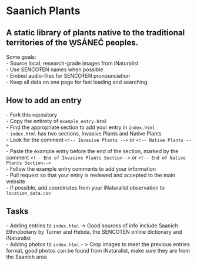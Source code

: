 # Saanich Plants
## A static library of plants native to the traditional territories of the W̱SÁNEĆ peoples.  
Some goals:  
  \- Source local, research-grade images from iNaturalist  
  \- Use SENĆOŦEN names when possible  
  \- Embed audio-files for SENĆOŦEN pronounciation  
  \- Keep all data on one page for fast loading and searching  

  ## How to add an entry
  \- Fork this repository  
  \- Copy the entirety of `example_entry.html`  
  \- Find the appropriate section to add your entry in `index.html`  
  \- `index.html` has two sections, Invasive Plants and Native Plants  
  \- Look for the comment `<!-- Invasive Plants -->` or `<!-- Native Plants -->`  
  \- Paste the example entry before the end of the section, marked by the comment `<!-- End of Invasive Plants Section-->` or `<!-- End of Native Plants Section-->`  
  \- Follow the example entry comments to add your information  
  \- Pull request so that your entry is reviewed and accepted to the main website  
  \- If possible, add coordinates from your iNaturalist observation to `location_data.csv`  

  ## Tasks  
  \- Adding entries to `index.html` -> Good sources of info include Saanich Ethnobotany by Turner and Hebda, the SENCOTEN online dictionary and iNaturalist  
  \- Adding photos to `index.html` - > Crop images to meet the previous entries format, good photos can be found from iNaturalist, make sure they are from the Saanich area  

